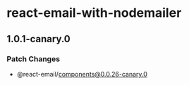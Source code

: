 # react-email-with-nodemailer

## 1.0.1-canary.0

### Patch Changes

- @react-email/components@0.0.26-canary.0

